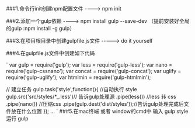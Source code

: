 

###1.命令行init创建npm配置文件 ----> npm init

###2.添加一个gulp依赖 ----> npm install gulp --save-dev （提前安装好全局的gulp :npm install -g gulp）

###3.在项目根目录中创建gulpfile.js文件 -----> do it yourself

###4.在gulpfile.js文件中创建如下代码

`
var gulp    = require('gulp');
    var less    = require('gulp-less');
    var nano    = require('gulp-cssnano');
    var concat  = require('gulp-concat');
    var uglify  = require('gulp-uglify');
    var htmlmin = require('gulp-htmlmin');

 // 建立任务
 gulp.task('style',function(){
    //自动执行 style
    gulp.src('src/styles/*_.less')// 告诉gulp处理源
    .pipe(less())   //less 转 css
    .pipe(nano())   //压缩css
    .pipe(gulp.dest('dist/styles'));//告诉gulp处理完成后文件放在什么位置
 });
 ...
`
###5.在mac终端 或者 window的cmd中 输入 gulp style 运行 gulp

